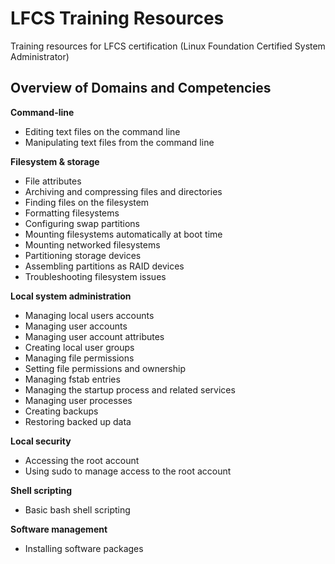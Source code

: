 # LFCS Training Resources

Training resources for LFCS certification (Linux Foundation Certified System Administrator)

## Overview of Domains and Competencies

**Command-line**
- Editing text files on the command line
- Manipulating text files from the command line

**Filesystem & storage**
- File attributes
- Archiving and compressing files and directories
- Finding files on the filesystem
- Formatting filesystems
- Configuring swap partitions
- Mounting filesystems automatically at boot time
- Mounting networked filesystems
- Partitioning storage devices
- Assembling partitions as RAID devices
- Troubleshooting filesystem issues

**Local system administration**
- Managing local users accounts
- Managing user accounts
- Managing user account attributes
- Creating local user groups
- Managing file permissions
- Setting file permissions and ownership
- Managing fstab entries
- Managing the startup process and related services
- Managing user processes
- Creating backups
- Restoring backed up data

**Local security**
- Accessing the root account
- Using sudo to manage access to the root account

**Shell scripting**
- Basic bash shell scripting

**Software management**
- Installing software packages